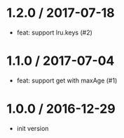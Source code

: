 
1.2.0 / 2017-07-18
==================

  * feat: support lru.keys (#2)

1.1.0 / 2017-07-04
==================

  * feat: support get with maxAge (#1)

1.0.0 / 2016-12-29
==================

 * init version

